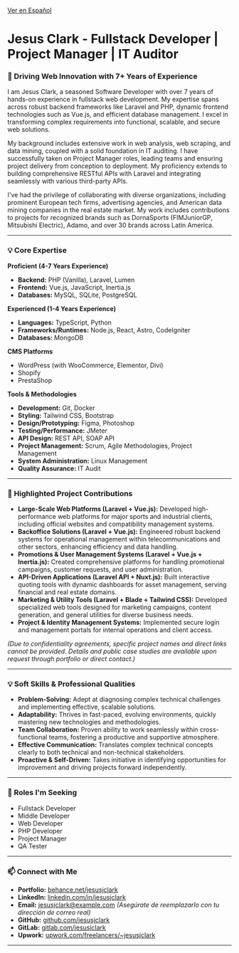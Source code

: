 [Ver en Español](README_es.md)

# Jesus Clark - Fullstack Developer | Project Manager | IT Auditor

### 🚀 Driving Web Innovation with 7+ Years of Experience

I am Jesus Clark, a seasoned Software Developer with over 7 years of hands-on experience in fullstack web development. My expertise spans across robust backend frameworks like Laravel and PHP, dynamic frontend technologies such as Vue.js, and efficient database management. I excel in transforming complex requirements into functional, scalable, and secure web solutions.

My background includes extensive work in web analysis, web scraping, and data mining, coupled with a solid foundation in IT auditing. I have successfully taken on Project Manager roles, leading teams and ensuring project delivery from conception to deployment. My proficiency extends to building comprehensive RESTful APIs with Laravel and integrating seamlessly with various third-party APIs.

I've had the privilege of collaborating with diverse organizations, including prominent European tech firms, advertising agencies, and American data mining companies in the real estate market. My work includes contributions to projects for recognized brands such as DornaSports (FIMJuniorGP, Mitsubishi Electric), Adamo, and over 30 brands across Latin America.

---

### 💡 Core Expertise

**Proficient (4-7 Years Experience)**
* **Backend:** PHP (Vanilla), Laravel, Lumen
* **Frontend:** Vue.js, JavaScript, Inertia.js
* **Databases:** MySQL, SQLite, PostgreSQL

**Experienced (1-4 Years Experience)**
* **Languages:** TypeScript, Python
* **Frameworks/Runtimes:** Node.js, React, Astro, CodeIgniter
* **Databases:** MongoDB

**CMS Platforms**
* WordPress (with WooCommerce, Elementor, Divi)
* Shopify
* PrestaShop

**Tools & Methodologies**
* **Development:** Git, Docker
* **Styling:** Tailwind CSS, Bootstrap
* **Design/Prototyping:** Figma, Photoshop
* **Testing/Performance:** JMeter
* **API Design:** REST API, SOAP API
* **Project Management:** Scrum, Agile Methodologies, Project Management
* **System Administration:** Linux Management
* **Quality Assurance:** IT Audit

---

### 🎯 Highlighted Project Contributions

* **Large-Scale Web Platforms (Laravel + Vue.js):** Developed high-performance web platforms for major sports and industrial clients, including official websites and compatibility management systems.
* **Backoffice Solutions (Laravel + Vue.js):** Engineered robust backend systems for operational management within telecommunications and other sectors, enhancing efficiency and data handling.
* **Promotions & User Management Systems (Laravel + Vue.js + Inertia.js):** Created comprehensive platforms for handling promotional campaigns, customer requests, and user administration.
* **API-Driven Applications (Laravel API + Nuxt.js):** Built interactive quoting tools with dynamic dashboards for asset management, serving financial and real estate domains.
* **Marketing & Utility Tools (Laravel + Blade + Tailwind CSS):** Developed specialized web tools designed for marketing campaigns, content generation, and general utilities for diverse business needs.
* **Project & Identity Management Systems:** Implemented secure login and management portals for internal operations and client access.

*(Due to confidentiality agreements, specific project names and direct links cannot be provided. Details and public case studies are available upon request through portfolio or direct contact.)*

---

### 💡 Soft Skills & Professional Qualities

* **Problem-Solving:** Adept at diagnosing complex technical challenges and implementing effective, scalable solutions.
* **Adaptability:** Thrives in fast-paced, evolving environments, quickly mastering new technologies and methodologies.
* **Team Collaboration:** Proven ability to work seamlessly within cross-functional teams, fostering a productive and supportive atmosphere.
* **Effective Communication:** Translates complex technical concepts clearly to both technical and non-technical stakeholders.
* **Proactive & Self-Driven:** Takes initiative in identifying opportunities for improvement and driving projects forward independently.

---

### 💼 Roles I'm Seeking

* Fullstack Developer
* Middle Developer
* Web Developer
* PHP Developer
* Project Manager
* QA Tester

---

### 📫 Connect with Me

* **Portfolio:** [behance.net/jesusjclark](https://www.behance.net/jesusjclark)
* **LinkedIn:** [linkedin.com/in/jesusjclark](https://www.linkedin.com/in/jesusjclark)
* **Email:** jesusjclark@example.com *(Asegúrate de reemplazarlo con tu dirección de correo real)*
* **GitHub:** [github.com/jesusjclark](https://github.com/jesusjclark)
* **GitLab:** [gitlab.com/jesusjclark](https://gitlab.com/jesusjclark)
* **Upwork:** [upwork.com/freelancers/~jesusjclark](https://www.upwork.com/freelancers/~jesusjclark)

---
